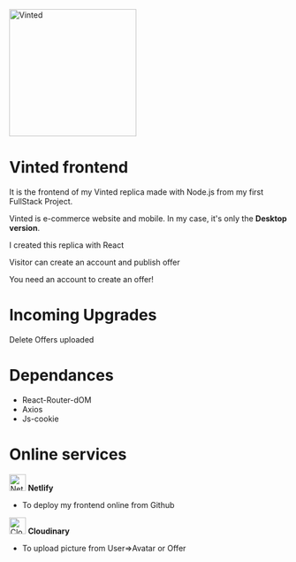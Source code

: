<img src="https://upload.wikimedia.org/wikipedia/commons/thumb/2/29/Vinted_logo.png/1200px-Vinted_logo.png" alt="Vinted" width=230 />


# Vinted frontend

It is the frontend of my Vinted replica made with Node.js from my first FullStack Project.

Vinted is e-commerce website and mobile. In my case, it's only the **Desktop version**.

I created this replica with React

Visitor can create an account and publish offer

You need an account to create an offer!

# Incoming Upgrades

Delete Offers uploaded

# Dependances

- React-Router-dOM
- Axios
- Js-cookie

# Online services

<img src="https://images.opencollective.com/netlify/4087de2/logo/256.png" alt="Netlify.icon" width="30"/> **Netlify**

- To deploy my frontend online from Github

<img src="https://cloudinary-res.cloudinary.com/image/upload/website/cloudinary_web_favicon.png" alt="Cloudinary.icon" width="30"/> **Cloudinary**

- To upload picture from User=>Avatar or Offer
